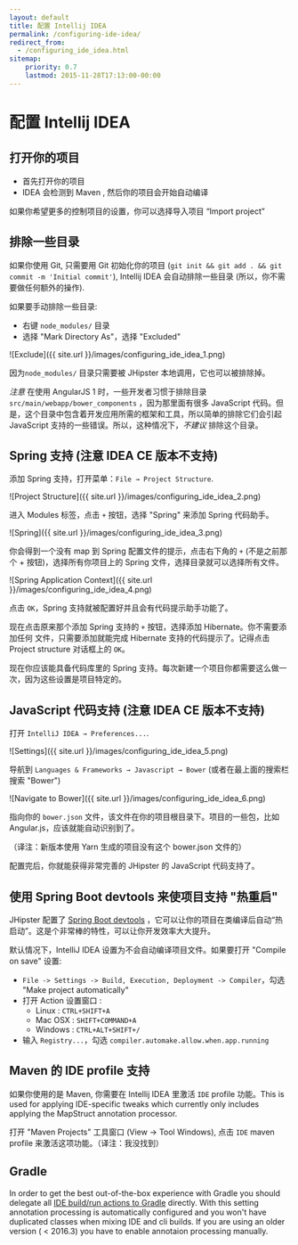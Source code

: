 ```yaml
---
layout: default
title: 配置 Intellij IDEA
permalink: /configuring-ide-idea/
redirect_from:
  - /configuring_ide_idea.html
sitemap:
    priority: 0.7
    lastmod: 2015-11-28T17:13:00-00:00
---
```


# <i class="fa fa-keyboard-o"></i> 配置 Intellij IDEA

## 打开你的项目

- 首先打开你的项目
- IDEA 会检测到 Maven , 然后你的项目会开始自动编译

如果你希望更多的控制项目的设置，你可以选择导入项目 “Import project”

## 排除一些目录

如果你使用 Git, 只需要用 Git 初始化你的项目 (`git init && git add . && git commit -m 'Initial commit'`), Intellij IDEA 会自动排除一些目录 (所以，你不需要做任何额外的操作).

如果要手动排除一些目录:

- 右键 `node_modules/` 目录
- 选择 "Mark Directory As"，选择 "Excluded"

![Exclude]({{ site.url }}/images/configuring_ide_idea_1.png)

因为`node_modules/` 目录只需要被 JHipster 本地调用，它也可以被排除掉。

_注意_ 在使用 AngularJS 1 时，一些开发者习惯于排除目录 `src/main/webapp/bower_components` ，因为那里面有很多 JavaScript 代码。但是，这个目录中包含着开发应用所需的框架和工具，所以简单的排除它们会引起 JavaScript 支持的一些错误。所以，这种情况下，_不建议_ 排除这个目录。

## Spring 支持 (注意 IDEA CE 版本不支持)

添加 Spring 支持，打开菜单：`File → Project Structure`.

![Project Structure]({{ site.url }}/images/configuring_ide_idea_2.png)

进入 Modules 标签，点击 `+` 按钮，选择 "Spring" 来添加 Spring 代码助手。

![Spring]({{ site.url }}/images/configuring_ide_idea_3.png)

你会得到一个没有 map 到 Spring 配置文件的提示，点击右下角的 `+` (不是之前那个 + 按钮)，选择所有你项目上的 Spring 文件，选择目录就可以选择所有文件。

![Spring Application Context]({{ site.url }}/images/configuring_ide_idea_4.png)

点击 `OK`，Spring 支持就被配置好并且会有代码提示助手功能了。

现在点击原来那个添加 Spring 支持的 `+` 按钮，选择添加 Hibernate。你不需要添加任何
文件，只需要添加就能完成 Hibernate 支持的代码提示了。记得点击 Project structure 对话框上的 `OK`。

现在你应该能具备代码库里的 Spring 支持。每次新建一个项目你都需要这么做一次，因为这些设置是项目特定的。

## JavaScript 代码支持 (注意 IDEA CE 版本不支持)

打开 `IntelliJ IDEA → Preferences...`.

![Settings]({{ site.url }}/images/configuring_ide_idea_5.png)

导航到 `Languages & Frameworks → Javascript → Bower` (或者在最上面的搜索栏搜索 "Bower")

![Navigate to Bower]({{ site.url }}/images/configuring_ide_idea_6.png)

指向你的 `bower.json` 文件，该文件在你的项目根目录下。项目的一些包，比如 Angular.js，应该就能自动识别到了。

（译注：新版本使用 Yarn 生成的项目没有这个 bower.json 文件的）

配置完后，你就能获得非常完善的 JHipster 的 JavaScript 代码支持了。

## 使用 Spring Boot devtools 来使项目支持 "热重启" 

JHipster 配置了 [Spring Boot devtools](https://docs.spring.io/spring-boot/docs/current/reference/html/using-boot-devtools.html) ，它可以让你的项目在类编译后自动“热启动”。这是个非常棒的特性，可以让你开发效率大大提升。

默认情况下，IntelliJ IDEA 设置为不会自动编译项目文件。如果要打开 "Compile on save" 设置:

* `File -> Settings -> Build, Execution, Deployment -> Compiler`，勾选 "Make project automatically"
* 打开 Action 设置窗口 :
  * Linux : `CTRL+SHIFT+A`
  * Mac OSX : `SHIFT+COMMAND+A`
  * Windows : `CTRL+ALT+SHIFT+/`
* 输入 `Registry...`，勾选 `compiler.automake.allow.when.app.running`

## Maven 的 IDE profile 支持

如果你使用的是 Maven, 你需要在 Intellij IDEA 里激活 `IDE` profile 功能。This is used for applying IDE-specific tweaks
which currently only includes applying the MapStruct annotation processor.

打开 "Maven Projects" 工具窗口 (View -> Tool Windows), 点击 `IDE` maven profile 来激活这项功能。（译注：我没找到）

## Gradle 

In order to get the best out-of-the-box experience with Gradle you should delegate all [IDE build/run actions to Gradle](https://www.jetbrains.com/idea/whatsnew/#v2017-3-gradle) directly. With this setting annotation processing is automatically configured and you won't have duplicated classes when mixing IDE and cli builds. If you are using an older version ( < 2016.3) you have to enable annotaion processing manually.
